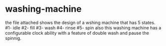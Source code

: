 # washing-machine
the file attached shows the design of a wshing machine that has 5 states.
#1- idle
#2- fill
#3- wash
#4- rinse
#5- spin
also this washing machine has a configurable clock ability with a feature of double wash and pause the spinnig.

